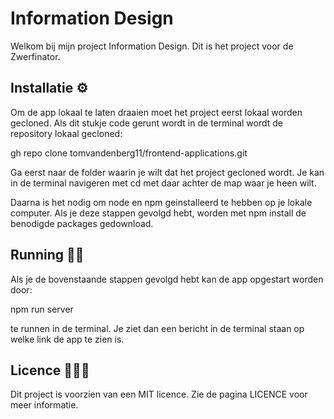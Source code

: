# Information Design

Welkom bij mijn project Information Design. 
Dit is het project voor de Zwerfinator.

## Installatie ⚙️

Om de app lokaal te laten draaien moet het project eerst lokaal worden gecloned. Als dit stukje code gerunt wordt in de terminal wordt de repository lokaal gecloned:

gh repo clone tomvandenberg11/frontend-applications.git

Ga eerst naar de folder waarin je wilt dat het project gecloned wordt. Je kan in de terminal navigeren met cd met daar achter de map waar je heen wilt.

Daarna is het nodig om node en npm geinstalleerd te hebben op je lokale computer. Als je deze stappen gevolgd hebt, worden met npm install de benodigde packages gedownload.

## Running 🏃🏻

Als je de bovenstaande stappen gevolgd hebt kan de app opgestart worden door:

npm run server

te runnen in de terminal. Je ziet dan een bericht in de terminal staan op welke link de app te zien is.


## Licence 👨🏻‍⚖️
Dit project is voorzien van een MIT licence. Zie de pagina LICENCE voor meer informatie.

